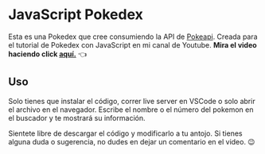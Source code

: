 # JavaScript Pokedex

Esta es una Pokedex que cree consumiendo la API de [Pokeapi](https://pokeapi.co/).
Creada para el tutorial de Pokedex con JavaScript en mi canal de Youtube.
**Mira el video haciendo click [aquí.](https://youtu.be/MqlzyXuOTmE)** 👈

## Uso
Solo tienes que instalar el código, correr live server en VSCode o solo abrir el archivo en el navegador.
Escribe el nombre o el número del pokemon en el buscador y te mostrará su información.

Sientete libre de descargar el código y modificarlo a tu antojo. Si tienes alguna duda o sugerencia, no dudes en dejar un comentario en el video. 😉
